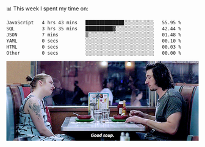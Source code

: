 📊 This week I spent my time on:
<!--START_SECTION:waka-->

```text
JavaScript   4 hrs 43 mins   ██████████████░░░░░░░░░░░   55.95 %
SQL          3 hrs 35 mins   ██████████▓░░░░░░░░░░░░░░   42.44 %
JSON         7 mins          ▒░░░░░░░░░░░░░░░░░░░░░░░░   01.48 %
YAML         0 secs          ░░░░░░░░░░░░░░░░░░░░░░░░░   00.10 %
HTML         0 secs          ░░░░░░░░░░░░░░░░░░░░░░░░░   00.03 %
Other        0 secs          ░░░░░░░░░░░░░░░░░░░░░░░░░   00.00 %
```

<!--END_SECTION:waka-->


![](goodSoup.gif)
